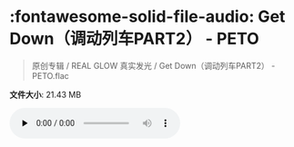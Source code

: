 # :fontawesome-solid-file-audio: Get Down（调动列车PART2） - PETO

> 原创专辑 / REAL GLOW 真实发光 / Get Down（调动列车PART2） - PETO.flac

**文件大小**: 21.43 MB

<audio preload="none" controls><source src="https://file.hsyhx.top/原创专辑/REAL_GLOW_真实发光/Get Down（调动列车PART2） - PETO.flac" type="audio/mpeg">您的浏览器不支持此音频格式</audio>